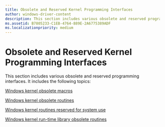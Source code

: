 ```yaml
---
title: Obsolete and Reserved Kernel Programming Interfaces
author: windows-driver-content
description: This section includes various obsolete and reserved programming interfaces.
ms.assetid: B7805233-C1EB-4764-889E-2A6775389ADF
ms.localizationpriority: medium
---
```


# Obsolete and Reserved Kernel Programming Interfaces


This section includes various obsolete and reserved programming interfaces. It includes the following topics:

[Windows kernel obsolete macros](compute-pages-spanned.md)

[Windows kernel obsolete routines](mmcreatemdl.md)

[Windows kernel routines reserved for system use](ioacquireremovelockex.md)

[Windows kernel run-time library obsolete routines](rtlenlargedintegermultiply.md)

 

 




